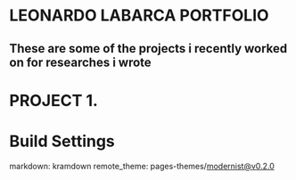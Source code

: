 # LEONARDO LABARCA PORTFOLIO

## These are some of the projects i recently worked on for researches i wrote

# PROJECT 1.








# Build Settings
markdown: kramdown
remote_theme: pages-themes/modernist@v0.2.0
